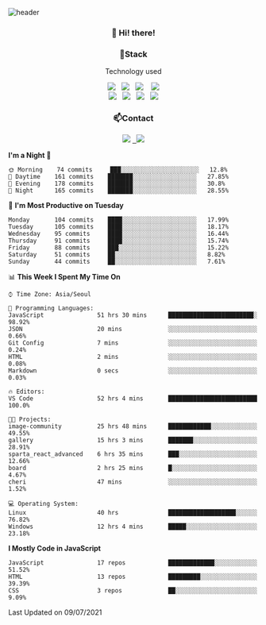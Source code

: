 ![header](https://capsule-render.vercel.app/api?type=waving&color=gradient&height=200&text=Che-ri&fontAlign=70&fontAlignY=40&animation=twinkling)

<h3 align="center">👋 Hi! there!</h3>

<h3 align="center">📌Stack</h3>
<p align="center">Technology used</p>
<div align="center"><img src="https://img.shields.io/badge/HTML5-e74c3c?style=flat-square&logo=HTML5&logoColor=white"></img> &nbsp <img src="https://img.shields.io/badge/CSS3-0A84FF?style=flat-square&logo=CSS3&logoColor=white"></img>  &nbsp <img src="https://img.shields.io/badge/SCSS-fd79a8?style=flat-square&logo=Sass&logoColor=white"/></a>&nbsp  &nbsp <img src="https://img.shields.io/badge/styled%2Dcomponents-DB7093?style=flat-square&logo=styled%2Dcomponents&logoColor=white"/></a>
<br><img src="https://img.shields.io/badge/JavaScript-FFCD11?style=flat-square&logo=JavaScript&logoColor=white"></img> &nbsp <img src="https://img.shields.io/badge/React-00BCF6?style=flat-square&logo=React&logoColor=white"></img> &nbsp <img src="https://img.shields.io/badge/Redux-764ABC?style=flat-square&logo=Redux&logoColor=white"/></a> &nbsp <img src="https://img.shields.io/badge/jQuery-3655FF?style=flat-square&logo=jQuery&logoColor=white"></img></div>

<h3 align="center">📫Contact</h3>
<div align="center"><a href="https://cheri.tistory.com/"><img src="https://img.shields.io/badge/Cheri-AD29B6?style=flat-square&logo=Tidal&logoColor=white"/></a> <a href="rnjs1135@gmail.com"> &nbsp <img src="https://img.shields.io/badge/Gmail-EA4335?style=flat-square&logo=Gmail&logoColor=white"/></a></div>

<!--START_SECTION:waka-->
**I'm a Night 🦉** 

```text
🌞 Morning    74 commits     ███░░░░░░░░░░░░░░░░░░░░░░   12.8% 
🌆 Daytime    161 commits    ███████░░░░░░░░░░░░░░░░░░   27.85% 
🌃 Evening    178 commits    ███████░░░░░░░░░░░░░░░░░░   30.8% 
🌙 Night      165 commits    ███████░░░░░░░░░░░░░░░░░░   28.55%

```
📅 **I'm Most Productive on Tuesday** 

```text
Monday       104 commits    ████░░░░░░░░░░░░░░░░░░░░░   17.99% 
Tuesday      105 commits    ████░░░░░░░░░░░░░░░░░░░░░   18.17% 
Wednesday    95 commits     ████░░░░░░░░░░░░░░░░░░░░░   16.44% 
Thursday     91 commits     ████░░░░░░░░░░░░░░░░░░░░░   15.74% 
Friday       88 commits     ███░░░░░░░░░░░░░░░░░░░░░░   15.22% 
Saturday     51 commits     ██░░░░░░░░░░░░░░░░░░░░░░░   8.82% 
Sunday       44 commits     ██░░░░░░░░░░░░░░░░░░░░░░░   7.61%

```


📊 **This Week I Spent My Time On** 

```text
⌚︎ Time Zone: Asia/Seoul

💬 Programming Languages: 
JavaScript               51 hrs 30 mins      ████████████████████████░   98.92% 
JSON                     20 mins             ░░░░░░░░░░░░░░░░░░░░░░░░░   0.66% 
Git Config               7 mins              ░░░░░░░░░░░░░░░░░░░░░░░░░   0.24% 
HTML                     2 mins              ░░░░░░░░░░░░░░░░░░░░░░░░░   0.08% 
Markdown                 0 secs              ░░░░░░░░░░░░░░░░░░░░░░░░░   0.03%

🔥 Editors: 
VS Code                  52 hrs 4 mins       █████████████████████████   100.0%

🐱‍💻 Projects: 
image-community          25 hrs 48 mins      ████████████░░░░░░░░░░░░░   49.55% 
gallery                  15 hrs 3 mins       ███████░░░░░░░░░░░░░░░░░░   28.91% 
sparta_react_advanced    6 hrs 35 mins       ███░░░░░░░░░░░░░░░░░░░░░░   12.66% 
board                    2 hrs 25 mins       █░░░░░░░░░░░░░░░░░░░░░░░░   4.67% 
cheri                    47 mins             ░░░░░░░░░░░░░░░░░░░░░░░░░   1.52%

💻 Operating System: 
Linux                    40 hrs              ███████████████████░░░░░░   76.82% 
Windows                  12 hrs 4 mins       █████░░░░░░░░░░░░░░░░░░░░   23.18%

```

**I Mostly Code in JavaScript** 

```text
JavaScript               17 repos            █████████████░░░░░░░░░░░░   51.52% 
HTML                     13 repos            █████████░░░░░░░░░░░░░░░░   39.39% 
CSS                      3 repos             ██░░░░░░░░░░░░░░░░░░░░░░░   9.09%

```



 Last Updated on 09/07/2021
<!--END_SECTION:waka-->
